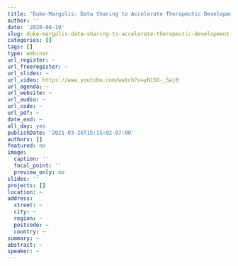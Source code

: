 ```yaml
---
title: 'Duke-Margolis: Data Sharing to Accelerate Therapeutic Development for Rare Diseases (Day 2)'
author: ''
date: '2020-08-19'
slug: duke-margolis-data-sharing-to-accelerate-therapeutic-development-for-rare-diseases-day-2
categories: []
tags: []
type: webinar
url_register: ~
url_freeregister: ~
url_slides: ~
url_video: https://www.youtube.com/watch?v=yN1SO-_Saj8
url_agenda: ~
url_website: ~
url_audio: ~
url_code: ~
url_pdf: ~
date_end: ~
all_day: yes
publishDate: '2021-03-26T15:15:02-07:00'
authors: []
featured: no
image:
  caption: ''
  focal_point: ''
  preview_only: no
slides: ''
projects: []
location: ~
address:
  street: ~
  city: ~
  region: ~
  postcode: ~
  country: ~
summary: ~
abstract: ~
speaker: ~
---
```

<!--more-->
